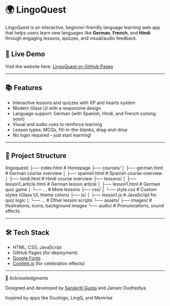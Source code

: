 # 🌍 LingoQuest

LingoQuest is an interactive, beginner-friendly language learning web app that helps users learn new languages like **German**, **French**, and **Hindi** through engaging lessons, quizzes, and visual/audio feedback.

## 🔗 Live Demo
Visit the website here: [LingoQuest on GitHub Pages](https://sanaryan175.github.io/LingoQuest/)

---

## 📚 Features

- Interactive lessons and quizzes with XP and hearts system
-  Modern Glass UI with a responsive design
-  Language support: German (with Spanish, Hindi, and French coming soon)
- Visual and audio cues to reinforce learning
- Lesson types: MCQs, fill-in-the-blanks, drag-and-drop
-  No login required – just start learning!

---

## 📁 Project Structure

lingoquest/
├── index.html # Homepage
├── courses/
│ ├── german.html # German course overview
│ ├── spanish.html # Spanish course overview
│ ├── hindi.html # Hindi course overview
├── lessons/
│ ├── lesson1_article.html # German lesson article
│ ├── lesson1.html # German quiz game
│ └── ... # More lessons
├── css/
│ └── style.css # Custom styles (Glass UI, theme colors)
├── js/
│ ├── lesson1.js # JavaScript for quiz logic
│ └── ... # Other lesson scripts
└── assets/
├── images/ # Illustrations, icons, background images
└── audio/ # Pronunciations, sound effects

---

## 🛠️ Tech Stack

- HTML, CSS, JavaScript
- GitHub Pages (for deployment)
- [Google Fonts](https://fonts.google.com/)
- [Confetti.js](https://www.cssscript.com/confetti-falling-animation/) (for celebration effects)

---

🙌 Acknowledgments

Designed and developed by  [Sanskriti Gupta](https://github.com/sanaryan175) and Jainam Dudhediya

Inspired by apps like Duolingo, LingQ, and Memrise


